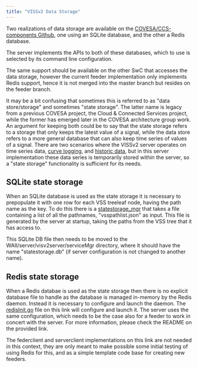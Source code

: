 ```yaml
---
title: "VISSv2 Data Storage"
---
```


Two realizations of data storage are available on the [COVESA/CCS-components Github](https://github.com/COVESA/ccs-components),
one using an SQLite database, and the other a Redis database.

The server implements the APIs to both of these databases, which to use is selected by its command line configuration.

The same support should be available on the other SwC that accesses the data storage,
however the current feeder implementation only implements Redis support, hence it is not merged into the master branch but resides on the feeder branch.

It may be a bit confusing that sometimes this is referred to as "data store/storage" and sometimes "state storage".
The latter name is legacy from a previous COVESA project, the Cloud & Connected Services project, while the former has emerged later in the COVESA architecture group work.
An argument for keeping both could be to say that the state storage refers to a storage that only keeps the latest value of a signal,
while the data store refers to a more general database that can also keep time series of values of a signal.
There are two scenarios where the VISSv2 server operates on time series data, [curve logging](https://raw.githack.com/w3c/automotive/gh-pages/spec/VISSv2_Core.html#curvelog-filter-operation),
and [historic data](https://raw.githack.com/w3c/automotive/gh-pages/spec/VISSv2_Core.html#history-filter-operation),
but in this server implementation these data series is temporarily stored within the server, so a "state storage" functionality is sufficient for its needs.

## SQLite state storage
When an SQLite database is used as the state storage it is necessary to prepopulate it with one row for each VSS treeleaf node, having the path name as the key.
To do this there is a [statestorage_mgr](https://github.com/COVESA/ccs-components/tree/master/statestorage/sqlImpl) that takes a file containing a list of all the pathnames,
"vsspathlist.json" as input. This file is generated by the server at startup, taking the paths from the VSS tree that it has access to.

This SQLite DB file then needs to be moved to the WAII/server/visv2server/serviceMgr directory, where it should have the name "statestorage.db"
(if server configuration is not changed to another name).

## Redis state storage
When a Redis databae is used as the state storage then there is no explicit database file to handle as the database is managed in-memory by the Redis daemon.
Instead it is necessary to configure and launch the daemon.
The [redisInit.go](https://github.com/COVESA/ccs-components/tree/master/statestorage/redisImpl) file on this link will configure and launch it.
The server uses the same configuration, which needs to be the case also for a feeder to work in concert with the server.
For more information, please check the README on the provided link.

The federclient and serverclient implementations on this link are not needed in this context, they are only meant to make possible some initial testing of using Redis for this,
and as a simple template code base for creating new feeders.

